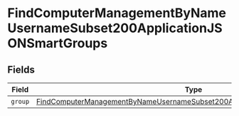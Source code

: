 # FindComputerManagementByNameUsernameSubset200ApplicationJSONSmartGroups


## Fields

| Field                                                                                                                                                                                   | Type                                                                                                                                                                                    | Required                                                                                                                                                                                | Description                                                                                                                                                                             |
| --------------------------------------------------------------------------------------------------------------------------------------------------------------------------------------- | --------------------------------------------------------------------------------------------------------------------------------------------------------------------------------------- | --------------------------------------------------------------------------------------------------------------------------------------------------------------------------------------- | --------------------------------------------------------------------------------------------------------------------------------------------------------------------------------------- |
| `group`                                                                                                                                                                                 | [FindComputerManagementByNameUsernameSubset200ApplicationJSONSmartGroupsGroup](../../models/operations/findcomputermanagementbynameusernamesubset200applicationjsonsmartgroupsgroup.md) | :heavy_minus_sign:                                                                                                                                                                      | N/A                                                                                                                                                                                     |